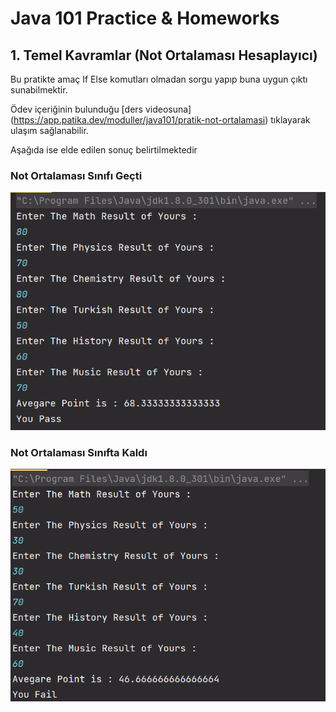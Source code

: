 # Java 101 Practice & Homeworks

## 1. Temel Kavramlar (Not Ortalaması Hesaplayıcı)

Bu pratikte amaç If Else komutları olmadan sorgu yapıp buna uygun çıktı sunabilmektir.

Ödev içeriğinin bulunduğu [ders videosuna] (https://app.patika.dev/moduller/java101/pratik-not-ortalamasi) tıklayarak ulaşım sağlanabilir.

Aşağıda ise elde edilen sonuç belirtilmektedir

### Not Ortalaması Sınıfı Geçti

![img1](imgs/temel_kavramlar_pass.png)

### Not Ortalaması Sınıfta Kaldı

![img1](imgs/temel_kavramlar_fail.png)